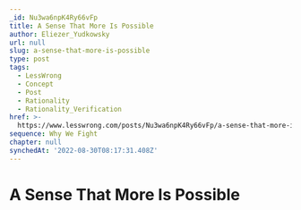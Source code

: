 ```yaml
---
_id: Nu3wa6npK4Ry66vFp
title: A Sense That More Is Possible
author: Eliezer_Yudkowsky
url: null
slug: a-sense-that-more-is-possible
type: post
tags:
  - LessWrong
  - Concept
  - Post
  - Rationality
  - Rationality_Verification
href: >-
  https://www.lesswrong.com/posts/Nu3wa6npK4Ry66vFp/a-sense-that-more-is-possible
sequence: Why We Fight
chapter: null
synchedAt: '2022-08-30T08:17:31.408Z'
---
```


# A Sense That More Is Possible
